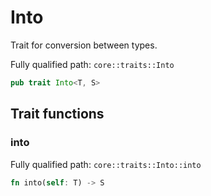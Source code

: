 # Into

Trait for conversion between types.

Fully qualified path: `core::traits::Into`

```rust
pub trait Into<T, S>
```

## Trait functions

### into

Fully qualified path: `core::traits::Into::into`

```rust
fn into(self: T) -> S
```



